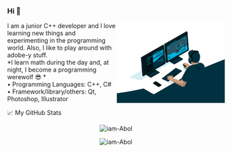 ### Hi 👋
<a target="_blank" href="https://github.com/iam-Abol"><img width="250" align="right" src="https://github.com/iam-Abol/iam-abol/blob/main/programmer2.gif"></a>
I am a junior C++ developer and I love learning new things and experimenting in the programming world.
Also, I like to play around with adobe-y stuff. <br>
*I learn math during the day and, at night, I become a programming werewolf  😎  * <br>
•	Programming Languages: C++, C# <br>
•	Framework/library/others:  Qt, Photoshop, Illustrator

📈 My GitHub Stats

<p align="center"> <img src="https://github-readme-stats.vercel.app/api?username=iam-Abol&show_icons=true&theme=algolia" alt="iam-Abol" />
<p align="center"> <img src="https://github-readme-stats.vercel.app/api/top-langs/?username=iam-Abol&layout=compact" alt="iam-Abol" /> </p>

